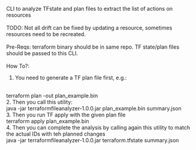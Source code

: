 CLI to analyze TFstate and plan files to extract the list of actions on resources
</br>
</br>
TODO: Not all drift can be fixed by updating a resource, sometimes resources need to be recreated. 
</br>
</br>
Pre-Reqs: terraform binary should be in same repo. TF state/plan files should be passed to this CLI.
</br>
</br>
How To?:
</br>
1. You need to generate a TF plan file first, e.g.:
</br>
   terraform plan -out plan_example.bin
</br>
2. Then you call this utility:
</br>
   java -jar terraformfileanalyzer-1.0.0.jar plan_example.bin summary.json
</br>
3. Then you run TF apply with the given plan file
</br>
   terraform apply plan_example.bin
</br>
4. Then you can complete the analysis by calling again this utility to match the actual IDs with teh planned changes
</br>
   java -jar terraformfileanalyzer-1.0.0.jar terraform.tfstate summary.json